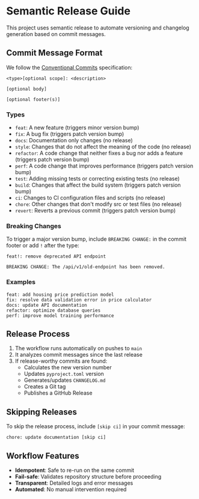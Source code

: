 # Semantic Release Guide

This project uses semantic release to automate versioning and changelog generation based on commit messages.

## Commit Message Format

We follow the [Conventional Commits](https://www.conventionalcommits.org/) specification:

```
<type>[optional scope]: <description>

[optional body]

[optional footer(s)]
```

### Types

- `feat`: A new feature (triggers minor version bump)
- `fix`: A bug fix (triggers patch version bump)
- `docs`: Documentation only changes (no release)
- `style`: Changes that do not affect the meaning of the code (no release)
- `refactor`: A code change that neither fixes a bug nor adds a feature (triggers patch version bump)
- `perf`: A code change that improves performance (triggers patch version bump)
- `test`: Adding missing tests or correcting existing tests (no release)
- `build`: Changes that affect the build system (triggers patch version bump)
- `ci`: Changes to CI configuration files and scripts (no release)
- `chore`: Other changes that don't modify src or test files (no release)
- `revert`: Reverts a previous commit (triggers patch version bump)

### Breaking Changes

To trigger a major version bump, include `BREAKING CHANGE:` in the commit footer or add `!` after the type:

```
feat!: remove deprecated API endpoint

BREAKING CHANGE: The /api/v1/old-endpoint has been removed.
```

### Examples

```
feat: add housing price prediction model
fix: resolve data validation error in price calculator
docs: update API documentation
refactor: optimize database queries
perf: improve model training performance
```

## Release Process

1. The workflow runs automatically on pushes to `main`
2. It analyzes commit messages since the last release
3. If release-worthy commits are found:
   - Calculates the new version number
   - Updates `pyproject.toml` version
   - Generates/updates `CHANGELOG.md`
   - Creates a Git tag
   - Publishes a GitHub Release

## Skipping Releases

To skip the release process, include `[skip ci]` in your commit message:

```
chore: update documentation [skip ci]
```

## Workflow Features

- **Idempotent**: Safe to re-run on the same commit
- **Fail-safe**: Validates repository structure before proceeding
- **Transparent**: Detailed logs and error messages
- **Automated**: No manual intervention required

